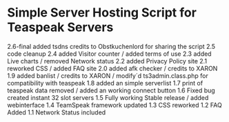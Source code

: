 # Simple Server Hosting Script for Teaspeak Servers
 
 

2.6-final added tsdns credits to Obstkuchenlord for sharing the script
2.5 code cleanup
2.4 added Visitor counter / added terms of use
2.3 added Live charts / removed Network status
2.2 added Privacy Policy site
2.1 reworked CSS / added FAQ site
2.0 added afk checker / credits to XARON
1.9 added banlist / credits to XARON / modify´d ts3admin.class.php for compatibility with teaspeak
1.8 added an simple serverlist
1.7 print of teaspeak data removed / added an working connect button
1.6 Fixed bug created instant 32 slot servers
1.5 Fully working Stable release / added webinterface
1.4 TeamSpeak framework updated
1.3 CSS reworked
1.2 FAQ Added
1.1 Network Status included

